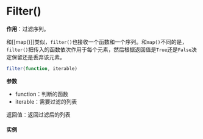# Filter()
**作用**：过滤序列。

和[[map()]]类似，`filter()`也接收一个函数和一个序列。和`map()`不同的是，`filter()`把传入的函数依次作用于每个元素，然后根据返回值是`True`还是`False`决定保留还是丢弃该元素。
```js
filter(function, iterable)
```
**参数**
- function：判断的函数
- iterable：需要过滤的列表

返回值：返回过滤后的列表

#### 实例
```js

```